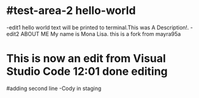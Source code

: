 # #test-area-2 hello-world
-edit1
hello world text will be printed to terminal.This was A Description!.
-edit2
ABOUT ME
My name is Mona Lisa.
this is a fork from mayra95a
# This is now an edit from Visual Studio Code  12:01 done editing
#adding second line -Cody
in staging